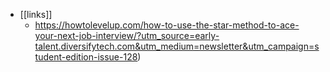 - [[links]]
	- https://howtolevelup.com/how-to-use-the-star-method-to-ace-your-next-job-interview/?utm_source=early-talent.diversifytech.com&utm_medium=newsletter&utm_campaign=student-edition-issue-128)